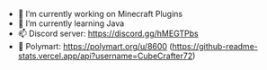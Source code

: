 - 🔭 I’m currently working on Minecraft Plugins
- 🌱 I’m currently learning Java
- 📫 Discord server: https://discord.gg/hMEGTPbs
- 🚀 Polymart: https://polymart.org/u/8600
(https://github-readme-stats.vercel.app/api?username=CubeCrafter72)

